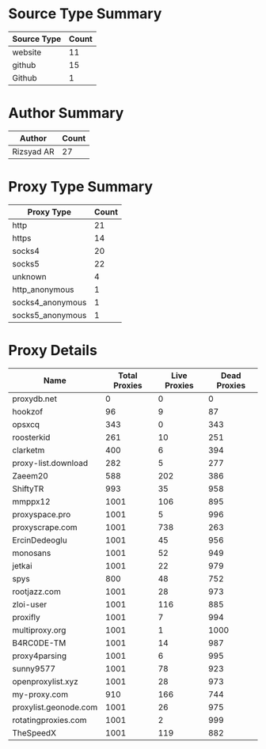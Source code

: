 # Source Type Summary

| Source Type | Count |
|-------------|-------|
| website | 11 |
| github | 15 |
| Github | 1 |


# Author Summary

| Author | Count |
|--------|-------|
| Rizsyad AR | 27 |


# Proxy Type Summary

| Proxy Type | Count |
|------------|-------|
| http | 21 |
| https | 14 |
| socks4 | 20 |
| socks5 | 22 |
| unknown | 4 |
| http_anonymous | 1 |
| socks4_anonymous | 1 |
| socks5_anonymous | 1 |


# Proxy Details

| Name | Total Proxies | Live Proxies | Dead Proxies |
|------|---------------|--------------|---------------|
| proxydb.net | 0 | 0 | 0 |
| hookzof | 96 | 9 | 87 |
| opsxcq | 343 | 0 | 343 |
| roosterkid | 261 | 10 | 251 |
| clarketm | 400 | 6 | 394 |
| proxy-list.download | 282 | 5 | 277 |
| Zaeem20 | 588 | 202 | 386 |
| ShiftyTR | 993 | 35 | 958 |
| mmppx12 | 1001 | 106 | 895 |
| proxyspace.pro | 1001 | 5 | 996 |
| proxyscrape.com | 1001 | 738 | 263 |
| ErcinDedeoglu | 1001 | 45 | 956 |
| monosans | 1001 | 52 | 949 |
| jetkai | 1001 | 22 | 979 |
| spys | 800 | 48 | 752 |
| rootjazz.com | 1001 | 28 | 973 |
| zloi-user | 1001 | 116 | 885 |
| proxifly | 1001 | 7 | 994 |
| multiproxy.org | 1001 | 1 | 1000 |
| B4RC0DE-TM | 1001 | 14 | 987 |
| proxy4parsing | 1001 | 6 | 995 |
| sunny9577 | 1001 | 78 | 923 |
| openproxylist.xyz | 1001 | 28 | 973 |
| my-proxy.com | 910 | 166 | 744 |
| proxylist.geonode.com | 1001 | 26 | 975 |
| rotatingproxies.com | 1001 | 2 | 999 |
| TheSpeedX | 1001 | 119 | 882 |
